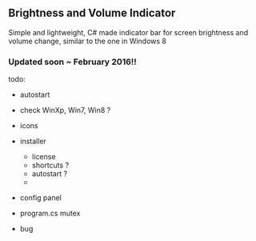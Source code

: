 ## Brightness and Volume Indicator
Simple and lightweight, C# made indicator bar for screen brightness and volume change, similar to the one in Windows 8

### Updated soon ~ February 2016!!

todo:
- autostart
- check WinXp, Win7, Win8 ?
- icons

- installer
	- license
	- shortcuts ?
	- autostart ?
	-
- config panel
- program.cs mutex
- bug
